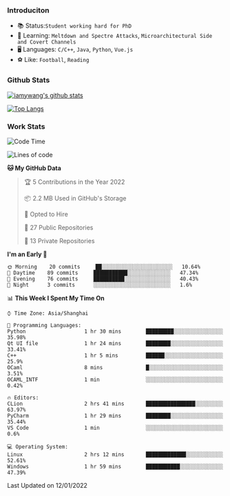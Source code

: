 ### Introduciton

- 📚 Status:`Student working hard for PhD`
- 🔎 Learning: `Meltdown and Spectre Attacks`, `Microarchitectural Side and Covert Channels`
- 🖥️ Languages: `C/C++`, `Java`, `Python`, `Vue.js`
- ⚽ Like: `Football`, `Reading`

### Github Stats

[![iamywang's github stats](https://github-readme-stats.vercel.app/api?username=iamywang&count_private=true&show_icons=true)]()

[![Top Langs](https://github-readme-stats.vercel.app/api/top-langs/?username=iamywang&layout=compact)]()

### Work Stats

<!--START_SECTION:waka-->
![Code Time](http://img.shields.io/badge/Code%20Time-72%20hrs%206%20mins-blue)

![Lines of code](https://img.shields.io/badge/From%20Hello%20World%20I%27ve%20Written-538%20Thousand%20lines%20of%20code-blue)

**🐱 My GitHub Data** 

> 🏆 5 Contributions in the Year 2022
 > 
> 📦 2.2 MB Used in GitHub's Storage 
 > 
> 💼 Opted to Hire
 > 
> 📜 27 Public Repositories 
 > 
> 🔑 13 Private Repositories  
 > 
**I'm an Early 🐤** 

```text
🌞 Morning    20 commits     ██░░░░░░░░░░░░░░░░░░░░░░░   10.64% 
🌆 Daytime    89 commits     ███████████░░░░░░░░░░░░░░   47.34% 
🌃 Evening    76 commits     ██████████░░░░░░░░░░░░░░░   40.43% 
🌙 Night      3 commits      ░░░░░░░░░░░░░░░░░░░░░░░░░   1.6%

```


📊 **This Week I Spent My Time On** 

```text
⌚︎ Time Zone: Asia/Shanghai

💬 Programming Languages: 
Python                   1 hr 30 mins        █████████░░░░░░░░░░░░░░░░   35.98% 
Qt UI file               1 hr 24 mins        ████████░░░░░░░░░░░░░░░░░   33.41% 
C++                      1 hr 5 mins         ██████░░░░░░░░░░░░░░░░░░░   25.9% 
OCaml                    8 mins              █░░░░░░░░░░░░░░░░░░░░░░░░   3.51% 
OCAML_INTF               1 min               ░░░░░░░░░░░░░░░░░░░░░░░░░   0.42%

🔥 Editors: 
CLion                    2 hrs 41 mins       ████████████████░░░░░░░░░   63.97% 
PyCharm                  1 hr 29 mins        ████████░░░░░░░░░░░░░░░░░   35.44% 
VS Code                  1 min               ░░░░░░░░░░░░░░░░░░░░░░░░░   0.6%

💻 Operating System: 
Linux                    2 hrs 12 mins       █████████████░░░░░░░░░░░░   52.61% 
Windows                  1 hr 59 mins        ███████████░░░░░░░░░░░░░░   47.39%

```


 Last Updated on 12/01/2022
<!--END_SECTION:waka-->
